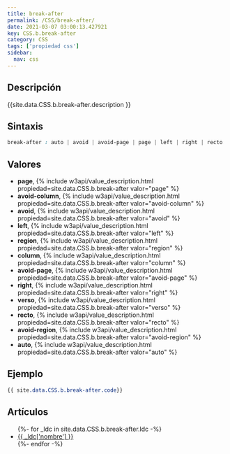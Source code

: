 ```yaml
---
title: break-after
permalink: /CSS/break-after/
date: 2021-03-07 03:00:13.427921
key: CSS.b.break-after
category: CSS
tags: ['propiedad css']
sidebar: 
  nav: css
---
```


## Descripción
{{site.data.CSS.b.break-after.description }}

## Sintaxis
~~~css
break-after : auto | avoid | avoid-page | page | left | right | recto | verso | avoid-column | column | avoid-region | region
~~~

## Valores
* **page**,  {% include w3api/value_description.html propiedad=site.data.CSS.b.break-after valor="page" %}
* **avoid-column**,  {% include w3api/value_description.html propiedad=site.data.CSS.b.break-after valor="avoid-column" %}
* **avoid**,  {% include w3api/value_description.html propiedad=site.data.CSS.b.break-after valor="avoid" %}
* **left**,  {% include w3api/value_description.html propiedad=site.data.CSS.b.break-after valor="left" %}
* **region**,  {% include w3api/value_description.html propiedad=site.data.CSS.b.break-after valor="region" %}
* **column**,  {% include w3api/value_description.html propiedad=site.data.CSS.b.break-after valor="column" %}
* **avoid-page**,  {% include w3api/value_description.html propiedad=site.data.CSS.b.break-after valor="avoid-page" %}
* **right**,  {% include w3api/value_description.html propiedad=site.data.CSS.b.break-after valor="right" %}
* **verso**,  {% include w3api/value_description.html propiedad=site.data.CSS.b.break-after valor="verso" %}
* **recto**,  {% include w3api/value_description.html propiedad=site.data.CSS.b.break-after valor="recto" %}
* **avoid-region**,  {% include w3api/value_description.html propiedad=site.data.CSS.b.break-after valor="avoid-region" %}
* **auto**,  {% include w3api/value_description.html propiedad=site.data.CSS.b.break-after valor="auto" %}

## Ejemplo
~~~css
{{ site.data.CSS.b.break-after.code}}
~~~

## Artículos
<ul>
{%- for _ldc in site.data.CSS.b.break-after.ldc -%}
   <li>
       <a href="{{_ldc['url'] }}">{{ _ldc['nombre'] }}</a>
   </li>
{%- endfor -%}
</ul>
